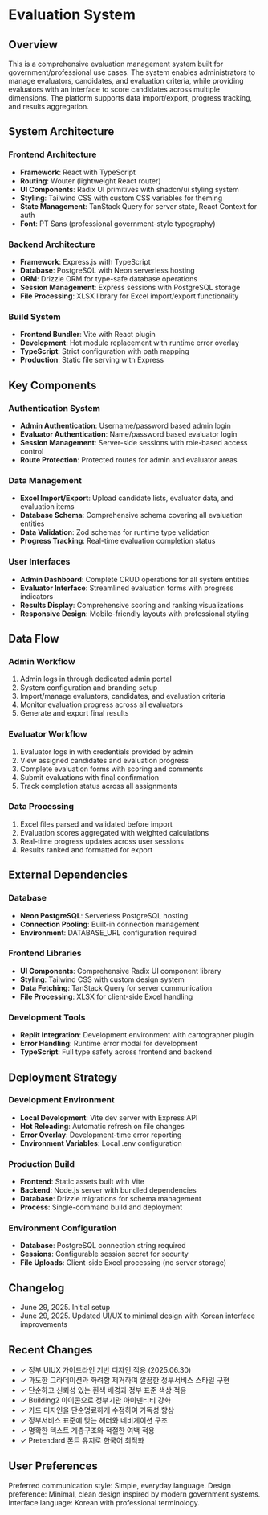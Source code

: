 # Evaluation System

## Overview

This is a comprehensive evaluation management system built for government/professional use cases. The system enables administrators to manage evaluators, candidates, and evaluation criteria, while providing evaluators with an interface to score candidates across multiple dimensions. The platform supports data import/export, progress tracking, and results aggregation.

## System Architecture

### Frontend Architecture
- **Framework**: React with TypeScript
- **Routing**: Wouter (lightweight React router)
- **UI Components**: Radix UI primitives with shadcn/ui styling system
- **Styling**: Tailwind CSS with custom CSS variables for theming
- **State Management**: TanStack Query for server state, React Context for auth
- **Font**: PT Sans (professional government-style typography)

### Backend Architecture
- **Framework**: Express.js with TypeScript
- **Database**: PostgreSQL with Neon serverless hosting
- **ORM**: Drizzle ORM for type-safe database operations
- **Session Management**: Express sessions with PostgreSQL storage
- **File Processing**: XLSX library for Excel import/export functionality

### Build System
- **Frontend Bundler**: Vite with React plugin
- **Development**: Hot module replacement with runtime error overlay
- **TypeScript**: Strict configuration with path mapping
- **Production**: Static file serving with Express

## Key Components

### Authentication System
- **Admin Authentication**: Username/password based admin login
- **Evaluator Authentication**: Name/password based evaluator login
- **Session Management**: Server-side sessions with role-based access control
- **Route Protection**: Protected routes for admin and evaluator areas

### Data Management
- **Excel Import/Export**: Upload candidate lists, evaluator data, and evaluation items
- **Database Schema**: Comprehensive schema covering all evaluation entities
- **Data Validation**: Zod schemas for runtime type validation
- **Progress Tracking**: Real-time evaluation completion status

### User Interfaces
- **Admin Dashboard**: Complete CRUD operations for all system entities
- **Evaluator Interface**: Streamlined evaluation forms with progress indicators
- **Results Display**: Comprehensive scoring and ranking visualizations
- **Responsive Design**: Mobile-friendly layouts with professional styling

## Data Flow

### Admin Workflow
1. Admin logs in through dedicated admin portal
2. System configuration and branding setup
3. Import/manage evaluators, candidates, and evaluation criteria
4. Monitor evaluation progress across all evaluators
5. Generate and export final results

### Evaluator Workflow
1. Evaluator logs in with credentials provided by admin
2. View assigned candidates and evaluation progress
3. Complete evaluation forms with scoring and comments
4. Submit evaluations with final confirmation
5. Track completion status across all assignments

### Data Processing
1. Excel files parsed and validated before import
2. Evaluation scores aggregated with weighted calculations
3. Real-time progress updates across user sessions
4. Results ranked and formatted for export

## External Dependencies

### Database
- **Neon PostgreSQL**: Serverless PostgreSQL hosting
- **Connection Pooling**: Built-in connection management
- **Environment**: DATABASE_URL configuration required

### Frontend Libraries
- **UI Components**: Comprehensive Radix UI component library
- **Styling**: Tailwind CSS with custom design system
- **Data Fetching**: TanStack Query for server communication
- **File Processing**: XLSX for client-side Excel handling

### Development Tools
- **Replit Integration**: Development environment with cartographer plugin
- **Error Handling**: Runtime error modal for development
- **TypeScript**: Full type safety across frontend and backend

## Deployment Strategy

### Development Environment
- **Local Development**: Vite dev server with Express API
- **Hot Reloading**: Automatic refresh on file changes
- **Error Overlay**: Development-time error reporting
- **Environment Variables**: Local .env configuration

### Production Build
- **Frontend**: Static assets built with Vite
- **Backend**: Node.js server with bundled dependencies
- **Database**: Drizzle migrations for schema management
- **Process**: Single-command build and deployment

### Environment Configuration
- **Database**: PostgreSQL connection string required
- **Sessions**: Configurable session secret for security
- **File Uploads**: Client-side Excel processing (no server storage)

## Changelog
- June 29, 2025. Initial setup
- June 29, 2025. Updated UI/UX to minimal design with Korean interface improvements

## Recent Changes
- ✓ 정부 UIUX 가이드라인 기반 디자인 적용 (2025.06.30)
- ✓ 과도한 그라데이션과 화려함 제거하여 깔끔한 정부서비스 스타일 구현
- ✓ 단순하고 신뢰성 있는 흰색 배경과 정부 표준 색상 적용
- ✓ Building2 아이콘으로 정부기관 아이덴티티 강화
- ✓ 카드 디자인을 단순명료하게 수정하여 가독성 향상
- ✓ 정부서비스 표준에 맞는 헤더와 네비게이션 구조
- ✓ 명확한 텍스트 계층구조와 적절한 여백 적용
- ✓ Pretendard 폰트 유지로 한국어 최적화

## User Preferences

Preferred communication style: Simple, everyday language.
Design preference: Minimal, clean design inspired by modern government systems.
Interface language: Korean with professional terminology.